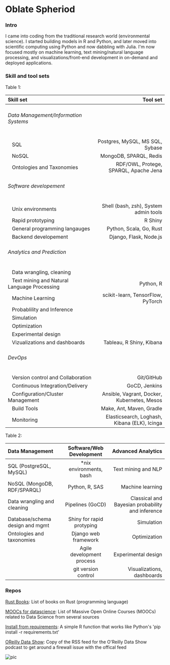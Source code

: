 # Oblate Spheriod

### Intro

I came into coding from the traditional research world (environmental science). I started building models in R and Python, and later moved into scientific computing using Python and now dabbling with Julia. I'm now focused mostly on machine learning, text mining/natural language processing, and visualizations/front-end development in on-demand and deployed applications.

### Skill and tool sets
Table 1:

| Skill set | Tool set |
|:--------- | --------:|
| <h6>Data Management/Information Systems</h6> | |
| &nbsp;&nbsp; SQL | Postgres, MySQL, MS SQL, Sybase |
| &nbsp;&nbsp; NoSQL | MongoDB, SPARQL, Redis |
| &nbsp;&nbsp; Ontologies and Taxonomies | RDF/OWL, Protege, SPARQL, Apache Jena |
| <h6>Software developement</h6> | |
| &nbsp;&nbsp; Unix environments | Shell (bash, zsh), System admin tools |
| &nbsp;&nbsp; Rapid prototyping | R Shiny |
| &nbsp;&nbsp; General programming langauges | Python, Scala, Go, Rust |
| &nbsp;&nbsp; Backend developement | Django, Flask, Node.js |
| <h6>Analytics and Prediction</h6> | |
| &nbsp;&nbsp; Data wrangling, cleaning| |
| &nbsp;&nbsp; Text mining and Natural Language Processing| Python, R |
| &nbsp;&nbsp; Machine Learning | scikit-learn, TensorFlow, PyTorch |
| &nbsp;&nbsp; Probablility and Inference | |
| &nbsp;&nbsp; Simulation | |
| &nbsp;&nbsp; Optimization | |
| &nbsp;&nbsp; Experimental design | |
| &nbsp;&nbsp; Vizualizations and dashboards | Tableau, R Shiny, Kibana |
| <h6>DevOps</h6> | |
| &nbsp;&nbsp; Version control and Collaboration | Git/GitHub |
| &nbsp;&nbsp; Continuous Integration/Delivery | GoCD, Jenkins |
| &nbsp;&nbsp; Configuration/Cluster Management | Ansible, Vagrant, Docker, Kubernetes, Mesos |
| &nbsp;&nbsp; Build Tools | Make, Ant, Maven, Gradle |
| &nbsp;&nbsp; Monitoring | Elasticsearch, Loghash, Kibana (ELK), Icinga |

Table 2:

| Data Management | Software/Web Development | Advanced Analytics |
|:--------- |:----------------:| -------------:|
| SQL (PostgreSQL, MySQL) | *nix environments, bash | Text mining and NLP |
| NoSQL (MongoDB, RDF/SPARQL) | Python, R, SAS | Machine learning |
| Data wrangling and cleaning | Pipelines (GoCD) | Classical and Bayesian probability and inference |
| Database/schema design and mgmt | Shiny for rapid protyping | Simulation |
|	Ontologies and taxonomies | Django web framework | Optimization |
|	| Agile development process | Experimental design |
|	| git version control | Visualizations, dashboards |

### Repos

[Rust Books](https://github.com/OblateSpheroid/RustBooks): List of books on Rust (programming language)

[MOOCs for datascience](https://github.com/OblateSpheroid/MOOCs_for_datascience): List of Massive Open Online Courses (MOOCs) related to Data Science from several sources 

[Install from requirements](https://github.com/OblateSpheroid/Install_from_requirements): A simple R function that works like Python's 'pip install -r requirements.txt'

[OReilly Data Show](https://github.com/OblateSpheroid/OReilly-Data-Show): Copy of the RSS feed for the O'Reilly Data Show podcast to get around a firewall issue with the offical feed 

![pic](https://upload.wikimedia.org/wikipedia/commons/thumb/b/b5/OblateSpheroid.PNG/220px-OblateSpheroid.PNG)
